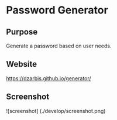 # Password Generator

## Purpose
Generate a password based on user needs.

## Website
https://dzarbis.github.io/generator/

## Screenshot
![screenshot] (./develop/screenshot.png)
